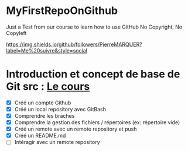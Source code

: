 # MyFirstRepoOnGithub
Just a Test from our course to learn how to use GitHub
No Copyright, No Copyleft

https://img.shields.io/github/followers/PierreMARQUER?label=Me%20suivre&style=social

# Introduction et concept de base de Git src : [Le cours](https://drive.google.com/file/d/16thTmrSW2qNAHewvLlol2HENz6R-92VC/view)
- [x] Créé un compte Github
- [x] Créé un local repository avec GitBash
- [x] Comprendre les braches
- [x] Comprendre la gestion des fichiers / répertoires  (ex:  répertoire vide)
- [x] Créé un remote avec un remote repository et push
- [x] Créé un README.md
- [ ] Intéragir avec un remote repository 
